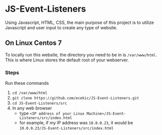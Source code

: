 # JS-Event-Listeners
Using Javascript, HTML, CSS, the main purpose of this project is to utilize Javascript and user input to create any type of website. 
## On Linux Centos 7
To locally run this website, the directory you need to be in is `/var/www/html`. This is where Linux stores the default root of your webserver.
### Steps
Run these commands
1. `cd /var/www/html`
2. `git clone https://github.com/ecekic/JS-Event-Listeners.git`
3. `cd JS-Event-Listeners/src`
4. In any web browser
      - type `<IP address of your Linux Machine>/JS-Event-Listeners/src/index.html`
      - for example, if my IP address was `10.0.0.23`, it would be `10.0.0.23/JS-Event-Listeners/src/index.html`
